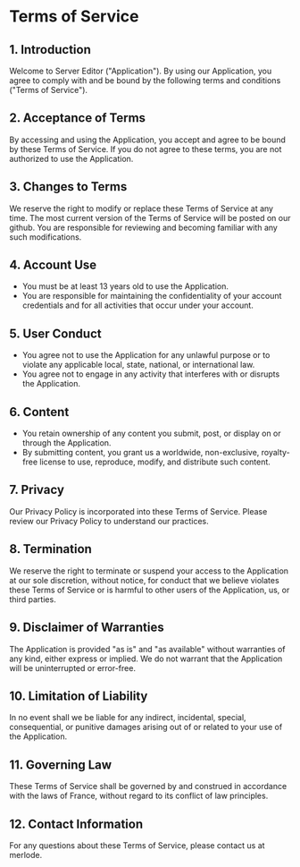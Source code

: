 # Terms of Service

## 1. Introduction
Welcome to Server Editor ("Application"). By using our Application, you agree to comply with and be bound by the following terms and conditions ("Terms of Service").

## 2. Acceptance of Terms
By accessing and using the Application, you accept and agree to be bound by these Terms of Service. If you do not agree to these terms, you are not authorized to use the Application.

## 3. Changes to Terms
We reserve the right to modify or replace these Terms of Service at any time. The most current version of the Terms of Service will be posted on our github. You are responsible for reviewing and becoming familiar with any such modifications.

## 4. Account Use
- You must be at least 13 years old to use the Application.
- You are responsible for maintaining the confidentiality of your account credentials and for all activities that occur under your account.

## 5. User Conduct
- You agree not to use the Application for any unlawful purpose or to violate any applicable local, state, national, or international law.
- You agree not to engage in any activity that interferes with or disrupts the Application.

## 6. Content
- You retain ownership of any content you submit, post, or display on or through the Application.
- By submitting content, you grant us a worldwide, non-exclusive, royalty-free license to use, reproduce, modify, and distribute such content.

## 7. Privacy
Our Privacy Policy is incorporated into these Terms of Service. Please review our Privacy Policy to understand our practices.

## 8. Termination
We reserve the right to terminate or suspend your access to the Application at our sole discretion, without notice, for conduct that we believe violates these Terms of Service or is harmful to other users of the Application, us, or third parties.

## 9. Disclaimer of Warranties
The Application is provided "as is" and "as available" without warranties of any kind, either express or implied. We do not warrant that the Application will be uninterrupted or error-free.

## 10. Limitation of Liability
In no event shall we be liable for any indirect, incidental, special, consequential, or punitive damages arising out of or related to your use of the Application.

## 11. Governing Law
These Terms of Service shall be governed by and construed in accordance with the laws of France, without regard to its conflict of law principles.

## 12. Contact Information
For any questions about these Terms of Service, please contact us at merlode.
